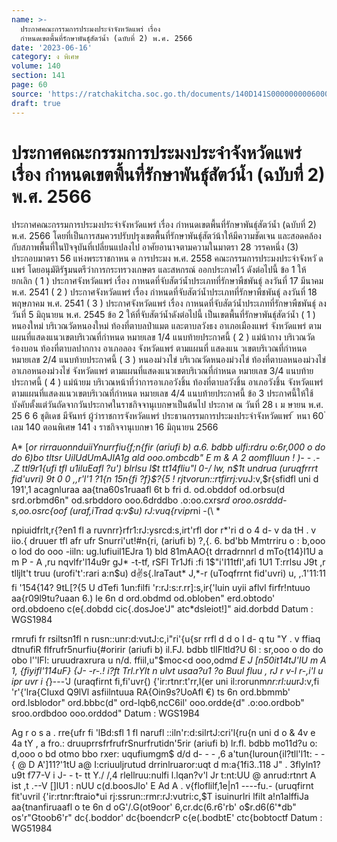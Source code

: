 ```yaml
---
name: >-
  ประกาศคณะกรรมการประมงประจำจังหวัดแพร่ เรื่อง
  กำหนดเขตพื้นที่รักษาพันธุ์สัตว์น้ำ (ฉบับที่ 2) พ.ศ. 2566
date: '2023-06-16'
category: ง พิเศษ
volume: 140
section: 141
page: 60
source: 'https://ratchakitcha.soc.go.th/documents/140D141S0000000006000.pdf'
draft: true
---
```


# ประกาศคณะกรรมการประมงประจำจังหวัดแพร่ เรื่อง กำหนดเขตพื้นที่รักษาพันธุ์สัตว์น้ำ (ฉบับที่ 2) พ.ศ. 2566

ประกาศคณะกรรมการประมงประจำจังหวัดแพร่ เรื่อง กำหนดเขตพื้นที่รักษาพันธุ์สัตว์น้ำ (ฉบับที่ 2) พ.ศ. 2566 โดยที่เป็นการสมควรปรับปรุงเขตพื้นที่รักษาพันธุ์สัตว์น้าให้มีความชัดเจน และสอดคล้อง กับสภาพพื้นที่ในปัจจุบันที่เปลี่ยนแปลงไป อาศัยอานาจตามความในมาตรา 28 วรรคหนึ่ง (3) ประกอบมาตรา 56 แห่งพระราชกาหน ด การประมง พ.ศ. 2558 คณะกรรมการประมงประจำจังหวั ดแพร่ โดยอนุมัติรัฐมนตรีว่าการกระทรวงเกษตร และสหกรณ์ ออกประกาศไว้ ดังต่อไปนี้ ข้อ 1 ให้ยกเลิก ( 1 ) ประกาศจังหวัดแพร่ เรื่อง กาหนดที่จับสัตว์น้ำประเภทที่รักษาพืชพันธุ์ ลงวันที่ 17 มีนาคม พ.ศ. 2541 ( 2 ) ประกาศจังหวัดแพร่ เรื่อง กำหนดที่จับสัตว์น้ำประเภทที่รักษาพืชพันธุ์ ลงวันที่ 18 พฤษภาคม พ.ศ. 2541 ( 3 ) ประกาศจังหวัดแพร่ เรื่อง กาหนดที่จับสัตว์น้ำประเภทที่รักษาพืชพันธุ์ ลงวันที่ 5 มิถุนายน พ.ศ. 2545 ข้อ 2 ให้ที่จับสัตว์น้ำดังต่อไปนี้ เป็นเขตพื้นที่รักษาพันธุ์สัตว์น้ำ ( 1 ) หนองใหม่ บริเวณวัดหนองใหม่ ท้องที่ตาบลป่าแมต และตาบลวังธง อาเภอเมืองแพร่ จังหวัดแพร่ ตามแผนที่แสดงแนวเขตบริเวณที่กำหนด หมายเลข 1/4 แนบท้ายประกาศนี้ ( 2 ) แม่น้ากาง บริเวณวัดร่องบอน ท้องที่ตาบลปากกาง อาเภอลอง จังหวัดแพร่ ตามแผนที่ แสดงแน วเขตบริเวณที่กำหนด หมายเลข 2/4 แนบท้ายประกาศนี้ ( 3 ) หนองม่วงไข่ บริเวณวัดหนองม่วงไข่ ท้องที่ตาบลหนองม่วงไข่ อาเภอหนองม่วงไข่ จังหวัดแพร่ ตามแผนที่แสดงแนวเขตบริเวณที่กำหนด หมายเลข 3/4 แนบท้ายประกาศนี้ ( 4 ) แม่น้ายม บริเวณหน้าที่ว่าการอาเภอวังชิ้น ท้องที่ตาบลวังชิ้น อาเภอวังชิ้น จังหวัดแพร่ ตามแผนที่แสดงแนวเขตบริเวณที่กำหนด หมายเลข 4/4 แนบท้ายประกาศนี้ ข้อ 3 ประกาศนี้ให้ใช้บังคับตั้งแต่วันถัดจากวันประกาศในราชกิจจานุเบกษาเป็นต้นไป ประกาศ ณ วันที่ 28 เ ม ษายน พ.ศ. 25 6 6 ชุติเดช มีจันทร์ ผู้ว่าราชการจังหวัดแพร่ ประธานกรรมการประมงประจำจังหวัดแพร่ ้ หนา 60 ่ เลม 140 ตอนพิเศษ 141 ง ราชกิจจานุเบกษา 16 มิถุนายน 2566

A* [*or rirrauonnduiiYnurrfiu{f;n{fir (ariufi b) a.6. bdbb ulfi:rdru o:6r,000 o do do 6)bo tltsr UilUdUmAJIA1g ald ooo.ombcdb" E m & A 2 aomflluun ! )- - .- .Z ttl9r1{ufi tfl u1iluEafl ?u') blrlsu l$t tt14fliu"l 0-/ lw, n$1t undrua (uruqfrrrt fid'uvri) 9t 0 0 ,,r'l'1 ?1{n 15n{fi ?f}$?{5 ! rjtvorun::rtfirrj:vu*J:v,$r{sfidfl uni d 191',1 acagnluraa aa{tna60s1ruaafl 6t b fri d. od.obddof od.orbsu(d srd.orbmd6n" od.srbddoro ooo.6drddbo .o:oo.cxrs*rd oroo.osrddd- s,oo.osrc{oof (uraf,iTrad q:v$u) rJ:vuq{rvipr*ni -(\ \*

npiuidfrlt,r{?en1 fl a ruvnrr}rfr1:rJ:ysrcd:s,irt'rfl dor r*'ri d o 4 d- v da tH . v iio.{ druuer tfl afr ufr Snurri'ut!#n{ri, (ariufi b) ?,{. 6. bd'bb Mmtrriru o : b,ooo o lod do ooo -iiln: ug.lufiuil1EJra 1) bld 81mAAO{t drradrnnrl d mTo{t14}I1U a m P - A ,ru nqvlfr'l14u9r gJ* -t-tf, rSFl Tr1Jfi :fi 1$"i'I11tfl',afi 1U1 T:rrlsu J9t ,r tlljlt't truu (urofi't':rari a:n$u) d:v:s{.lraTaut* J,\*-r (uToqfrrnt fid'uvri) u, ,.1'11:11 fi '154{14? 9tL[?{5 U dTefi 1un:filfi 'r:rJ:s:r.rr]:s,ir{'luin uyii aflvl firfr!ntuuo aa{r09l9tu?uaan 6.) le 6n d ord.obdmd od.obloben" erd.obtodo' ord.obdoeno c(e{.dobdd cic{.dosJoe'J" atc*dsleiot!]" aid.dorbdd Datum : WGS1984

rmrufi fr rsiltsn1fl n rusn::unr:d:vutJ:c,i"ri'{u{sr rrfl d d o I d- q tu "Y . v ffiaq dtnufiR flfrufr5nurfiu{#oririr (ariufi b) il.FJ. bdbb tllFltld?U 6l : sr,ooo o do do obo l''lFl: uruudraxrura u n/d. ffiil,u"$moc<d ooo,odm*d E J [n50it14tJ'IU m A 1, {fiyifl'114uF} {J- -r-.! i?ft Trl.rYlt n ulvt usaa?u1 ?o Buul fluu , rJ r v-l r-,i'l u ipr uvr i {*}---'J (uraqfirnt fi,fi'uvr{) {'ir:rtnr:t'rr,l{er uni il:rorunm*nr:rl:uu*rJ:v,fi 'r'{'lra{CIuxd Q9lVl asfiilntuua RA{Oin9s?UoAfl €) ts 6n ord.bbmmb' ord.lsblodor" ord.bbbc(d" ord-lqb6,ncC6il' ooo.ordde{d" .o:oo.ordbob" sroo.ordbdoo ooo.orddod" Datum : WGS19B4

Ag r o s a . rre{ufr fi 'lBd:sfl 1 fl narufl ::iln'r:d:silrtJ:cri'l{ru{n uni d o & 4v e 4a tY , a fro.: druuprrsfrfrufrSnurfrutidn'5rir (ariufi b) lr.fl. bdbb mo11d?u o: d,ooo o bd otmo bbo rxer: uqufiumgm$ d/d d- - - ,6 a'tun{luroun{il?tll'l1t: - -{ @ D A']11?'1tU a@ I:criuuljrutud drrinlruaror:uqt d m:a{1fi3..118 J" . 3flyln1?u9t f77-V i J- - t- tt Y./ /,4 rlellruu:nulfi l.lqan?v'l Jr t:nt:UU @ anrud:rtnrt A ist ,t .--V []lU1 : nUU c(d.boosJlo' E Ad A . v{floflilf,1e|n1 ----fu.- (uruqfirnt fit'uvril {'ir:rtnr:ftraio*ui rj:ssrun::rmr:rJ:vutri:c,$T isuinurlri lfilt a!n1alffiJa aa{tnanfiruaafl o te 6n d oG'/.G(ot9oor' 6,cr.dc(6.r6'rb' o$r.d6(6'*db" os'r"Gtoob6'r" dc{.boddor' dc{boendcrP c{e(.bodbtE' ctc{bobtoctf Datum : WG51984

